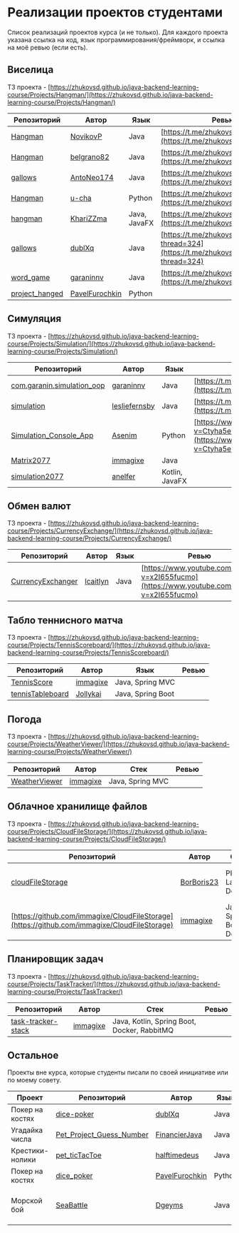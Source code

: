 # Реализации проектов студентами

Список реализаций проектов курса (и не только). Для каждого проекта указана ссылка на код, язык программирования/фреймворк, и ссылка на моё ревью (если есть).

## Виселица

ТЗ проекта - [https://zhukovsd.github.io/java-backend-learning-course/Projects/Hangman/](https://zhukovsd.github.io/java-backend-learning-course/Projects/Hangman/)

| Репозиторий | Автор | Язык | Ревью |
|---|---|---|---|
| [Hangman](https://github.com/NovikovP/Hangman) | [NovikovP](https://github.com/NovikovP) | Java | [https://t.me/zhukovsd_it_chat/1476](https://t.me/zhukovsd_it_chat/1476) |
| [Hangman](https://github.com/belgrano82/Hangman) | [belgrano82](https://github.com/belgrano82) | Java | [https://t.me/zhukovsd_it_chat/1264](https://t.me/zhukovsd_it_chat/1264) |
| [gallows](https://github.com/AntoNeo174/gallows) | [AntoNeo174](https://github.com/AntoNeo174) | Java | [https://t.me/zhukovsd_it_chat/594](https://t.me/zhukovsd_it_chat/594) |
| [Hangman](https://github.com/u-cha/Hangman) | [u-cha](https://github.com/u-cha) | Python | [https://t.me/zhukovsd_it_chat/691](https://t.me/zhukovsd_it_chat/691) |
| [hangman](https://github.com/KhariZZma/hangman) | [KhariZZma](https://github.com/KhariZZma) | Java, JavaFX | [https://t.me/zhukovsd_it_chat/508](https://t.me/zhukovsd_it_chat/508) |
| [gallows](https://github.com/dublXq/gallows) | [dublXq](https://github.com/dublXq) | Java | [https://t.me/zhukovsd_it_chat/439?thread=324](https://t.me/zhukovsd_it_chat/439?thread=324) |
| [word_game](https://github.com/garaninnv/word_game) | [garaninnv](https://github.com/garaninnv) | Java | [https://t.me/zhukovsd_it_chat/647](https://t.me/zhukovsd_it_chat/647) |
| [project_hanged](https://github.com/PavelFurochkin/project_hanged) | [PavelFurochkin](https://github.com/PavelFurochkin) | Python |  |

## Симуляция

ТЗ проекта - [https://zhukovsd.github.io/java-backend-learning-course/Projects/Simulation/](https://zhukovsd.github.io/java-backend-learning-course/Projects/Simulation/)

| Репозиторий | Автор | Язык | Ревью |
|---|---|---|---|
| [com.garanin.simulation_oop](https://github.com/garaninnv/com.garanin.simulation_oop) | [garaninnv](https://github.com/garaninnv) | Java | [https://t.me/zhukovsd_it_chat/1158](https://t.me/zhukovsd_it_chat/1158) |
| [simulation](https://github.com/lesliefernsby/simulation) | [lesliefernsby](https://github.com/lesliefernsby) | Java | [https://t.me/zhukovsd_it_chat/849](https://t.me/zhukovsd_it_chat/849) |
| [Simulation_Console_App](https://github.com/Asenim/Simulation_Console_App) | [Asenim](https://github.com/Asenim) | Python | [https://www.youtube.com/watch?v=Ctyha5ec0LE](https://www.youtube.com/watch?v=Ctyha5ec0LE) |
| [Matrix2077](https://github.com/immagixe/Matrix2077) | [immagixe](https://github.com/immagixe) | Java |  |
| [simulation2077](https://github.com/anelfer/simulation2077) | [anelfer](https://github.com/anelfer) | Kotlin, JavaFX |  |

## Обмен валют

ТЗ проекта - [https://zhukovsd.github.io/java-backend-learning-course/Projects/CurrencyExchange/](https://zhukovsd.github.io/java-backend-learning-course/Projects/CurrencyExchange/)

| Репозиторий | Автор | Язык | Ревью |
|---|---|---|---|
| [CurrencyExchanger](https://github.com/lcaitlyn/CurrencyExchanger) | [lcaitlyn](https://github.com/lcaitlyn) | Java | [https://www.youtube.com/watch?v=x2I655fucmo](https://www.youtube.com/watch?v=x2I655fucmo) |

## Табло теннисного матча

ТЗ проекта - [https://zhukovsd.github.io/java-backend-learning-course/Projects/TennisScoreboard/](https://zhukovsd.github.io/java-backend-learning-course/Projects/TennisScoreboard/)

| Репозиторий | Автор | Язык | Ревью |
|---|---|---|---|
| [TennisScore](https://github.com/immagixe/TennisScore) | [immagixe](https://github.com/immagixe) | Java, Spring MVC |  |
| [tennisTableboard](https://github.com/Jollykai/tennisTableboard) | [Jollykai](https://github.com/Jollykai) | Java, Spring Boot |  |

## Погода

ТЗ проекта - [https://zhukovsd.github.io/java-backend-learning-course/Projects/WeatherViewer/](https://zhukovsd.github.io/java-backend-learning-course/Projects/WeatherViewer/)

| Репозиторий | Автор | Стек | Ревью |
|---|---|---|---|
| [WeatherViewer](https://github.com/immagixe/WeatherViewer) | [immagixe](https://github.com/immagixe) | Java, Spring MVC |  |

## Облачное хранилище файлов

ТЗ проекта - [https://zhukovsd.github.io/java-backend-learning-course/Projects/CloudFileStorage/](https://zhukovsd.github.io/java-backend-learning-course/Projects/CloudFileStorage/)

| Репозиторий | Автор | Стек | Ревью |
|---|---|---|---|
| [cloudFileStorage](https://github.com/BorBoris23/cloudFileStorage) | [BorBoris23](https://github.com/BorBoris23) | PHP, Laravel, Docker | [https://www.youtube.com/watch?v=OVXmQifkexA](https://www.youtube.com/watch?v=OVXmQifkexA) |
| [https://github.com/immagixe/CloudFileStorage](https://github.com/immagixe/CloudFileStorage) | [immagixe](https://github.com/immagixe) | Java, Spring Boot, Docker |  |

## Планировщик задач

ТЗ проекта - [https://zhukovsd.github.io/java-backend-learning-course/Projects/TaskTracker/](https://zhukovsd.github.io/java-backend-learning-course/Projects/TaskTracker/)

| Репозиторий | Автор | Стек | Ревью |
|---|---|---|---|
| [task-tracker-stack](https://github.com/immagixe/task-tracker-stack) | [immagixe](https://github.com/immagixe) | Java, Kotlin, Spring Boot, Docker, RabbitMQ | |

## Остальное

Проекты вне курса, которые студенты писали по своей инициативе или по моему совету.

| Проект | Репозиторий | Автор | Язык | Ревью |
|---|---|---|---|---|
| Покер на костях | [dice-poker](https://github.com/dublXq/dice-poker) | [dublXq](https://github.com/dublXq) | Java | [https://t.me/zhukovsd_it_chat/1258](https://t.me/zhukovsd_it_chat/1258) |
| Угадайка числа | [Pet_Project_Guess_Number](https://github.com/FinancierJava/Pet_Project_Guess_Number) | [FinancierJava](https://github.com/FinancierJava) | Java |  |
| Крестики-нолики | [pet_ticTacToe](https://github.com/halftimedeus/pet_ticTacToe) | [halftimedeus](https://github.com/halftimedeus) | Java |  |
| Покер на костях | [dice_poker](https://github.com/PavelFurochkin/dice_poker) | [PavelFurochkin](https://github.com/PavelFurochkin) | Python |  |
| Морской бой | [SeaBattle](https://github.com/Dgeyms/SeaBattle) | [Dgeyms](https://github.com/Dgeyms) | Java | [https://www.youtube.com/watch?v=dyqfbwsbdIM](https://www.youtube.com/watch?v=dyqfbwsbdIM) |
